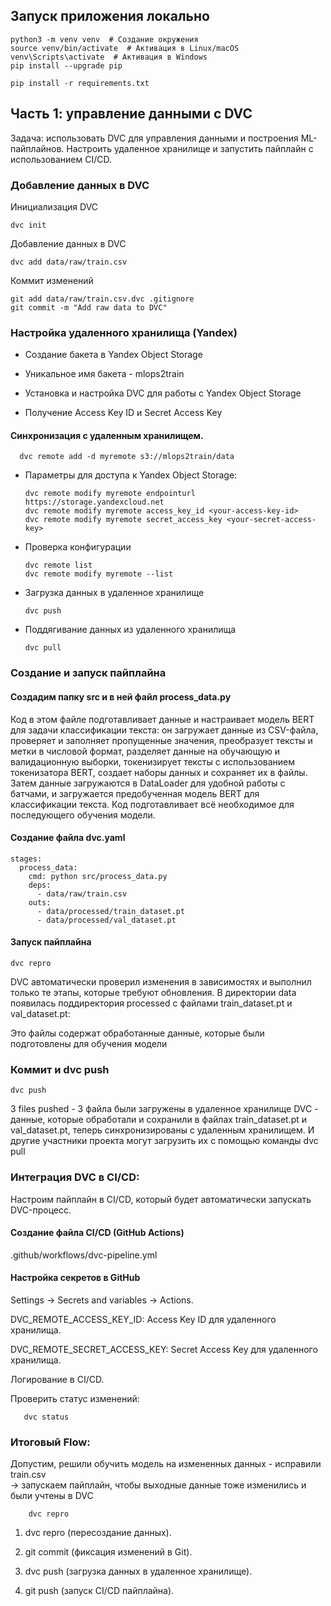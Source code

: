 ## Запуск приложения локально

    python3 -m venv venv  # Создание окружения
    source venv/bin/activate  # Активация в Linux/macOS
    venv\Scripts\activate  # Активация в Windows
    pip install --upgrade pip
    
    pip install -r requirements.txt

## Часть 1: управление данными с DVC
Задача: использовать DVC для управления данными и построения ML-пайплайнов. Настроить удаленное хранилище и запустить пайплайн с использованием CI/CD.

### Добавление данных в DVC

Инициализация DVC
        
    dvc init

Добавление данных в DVC

    dvc add data/raw/train.csv

Коммит изменений

    git add data/raw/train.csv.dvc .gitignore
    git commit -m "Add raw data to DVC"

### Настройка удаленного хранилища (Yandex)
- Создание бакета в Yandex Object Storage
- Уникальное имя бакета - mlops2train

- Установка и настройка DVC для работы с Yandex Object Storage
- Получение Access Key ID и Secret Access Key

#### Синхронизация с удаленным хранилищем.

      dvc remote add -d myremote s3://mlops2train/data

- Параметры для доступа к Yandex Object Storage:
  
      dvc remote modify myremote endpointurl https://storage.yandexcloud.net
      dvc remote modify myremote access_key_id <your-access-key-id>
      dvc remote modify myremote secret_access_key <your-secret-access-key>

- Проверка конфигурации 

      dvc remote list
      dvc remote modify myremote --list

- Загрузка данных в удаленное хранилище

      dvc push

- Поддягивание данных из удаленного хранилища

      dvc pull


### Создание и запуск пайплайна

#### Создадим папку src и в ней файл process_data.py
Код в этом файле подготавливает данные и настраивает модель BERT для задачи классификации текста: он загружает данные из CSV-файла, проверяет и заполняет пропущенные значения, преобразует тексты и метки в числовой формат, разделяет данные на обучающую и валидационную выборки, токенизирует тексты с использованием токенизатора BERT, создает наборы данных и сохраняет их в файлы. Затем данные загружаются в DataLoader для удобной работы с батчами, и загружается предобученная модель BERT для классификации текста. Код подготавливает всё необходимое для последующего обучения модели.

#### Создание файла dvc.yaml

    stages:
      process_data:
        cmd: python src/process_data.py
        deps:
          - data/raw/train.csv
        outs:
          - data/processed/train_dataset.pt
          - data/processed/val_dataset.pt
          

#### Запуск пайплайна

    dvc repro

DVC автоматически проверил изменения в зависимостях и выполнил только те этапы, которые требуют обновления. В директории data появилась поддиректория processed с файлами
train_dataset.pt и val_dataset.pt:

Это файлы содержат обработанные данные, которые были подготовлены для обучения модели

### Коммит и dvc push

    dvc push

3 files pushed - 3 файла были загружены в удаленное хранилище DVC - данные, которые обработали и сохранили в файлах train_dataset.pt и val_dataset.pt, теперь синхронизированы с удаленным хранилищем. И другие участники проекта могут загрузить их с помощью команды dvc pull                         

### Интеграция DVC в CI/CD:
Настроим пайплайн в CI/CD, который будет автоматически запускать DVC-процесс.

#### Создание файла CI/CD (GitHub Actions)

.github/workflows/dvc-pipeline.yml

#### Настройка секретов в GitHub

Settings → Secrets and variables → Actions.

DVC_REMOTE_ACCESS_KEY_ID: Access Key ID для удаленного хранилища.

DVC_REMOTE_SECRET_ACCESS_KEY: Secret Access Key для удаленного хранилища.

Логирование в CI/CD.

Проверить статус изменений:

       dvc status

### Итоговый Flow:

Допустим, решили обучить модель на измененных данных - исправили train.csv  
-> запускаем пайплайн, чтобы выходные данные тоже изменились и были учтены в DVC

        dvc repro

1. dvc repro (пересоздание данных).

2. git commit (фиксация изменений в Git).

3. dvc push (загрузка данных в удаленное хранилище).

4. git push (запуск CI/CD пайплайна).



